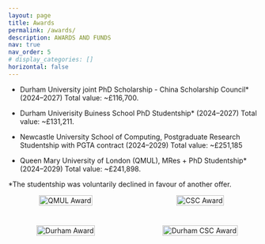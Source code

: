 ```yaml
---
layout: page
title: Awards
permalink: /awards/
description: AWARDS AND FUNDS
nav: true
nav_order: 5
# display_categories: []
horizontal: false
---
```


- Durham University joint PhD Scholarship - China Scholarship Council* (2024–2027) Total value: ~£116,700.
  
- Durham Univerisity Buiness School PhD Studentship* (2024–2027) Total value: ~£131,211. 

- Newcastle University School of Computing, Postgraduate Research Studentship with PGTA contract (2024–2029) Total value: ~£251,185

- Queen Mary University of London (QMUL), MRes + PhD Studentship* (2024–2029) Total value: ~£241,898.

*The studentship was voluntarily declined in favour of another offer.


<div style="display: grid; grid-template-columns: repeat(2, 1fr); gap: 40px; justify-items: center;">
  <a href="{{ '/assets/img/awards/award_qmul.jpg' | relative_url }}" target="_blank">
    <img src="{{ '/assets/img/awards/award_qmul.jpg' | relative_url }}" alt="QMUL Award" style="width:100%; max-width:400px; height:auto;"/>
  </a>
  <a href="{{ '/assets/img/awards/award_csc.jpg' | relative_url }}" target="_blank">
    <img src="{{ '/assets/img/awards/award_csc.jpg' | relative_url }}" alt="CSC Award" style="width:100%; max-width:400px; height:auto;"/>
  </a>
  <a href="{{ '/assets/img/awards/durham.jpg' | relative_url }}" target="_blank">
    <img src="{{ '/assets/img/awards/durham.jpg' | relative_url }}" alt="Durham Award" style="width:100%; max-width:400px; height:auto;"/>
  </a>
  <a href="{{ '/assets/img/awards/durhamcsc.jpg' | relative_url }}" target="_blank">
    <img src="{{ '/assets/img/awards/durhamcsc.jpg' | relative_url }}" alt="Durham CSC Award" style="width:100%; max-width:400px; height:auto;"/>
  </a>
</div>



